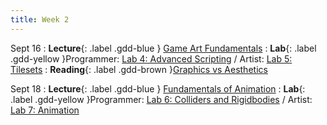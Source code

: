 ```yaml
---
title: Week 2
---
```


Sept 16
: **Lecture**{: .label .gdd-blue } [Game Art Fundamentals]
: **Lab**{: .label .gdd-yellow }Programmer: [Lab 4: Advanced Scripting] / Artist: [Lab 5: Tilesets]
: **Reading**{: .label .gdd-brown }[Graphics vs Aesthetics]

Sept 18 
: **Lecture**{: .label .gdd-blue } [Fundamentals of Animation]
: **Lab**{: .label .gdd-yellow }Programmer: [Lab 6: Colliders and Rigidbodies] / Artist: [Lab 7: Animation]


[Game Art Fundamentals]: https://docs.google.com/presentation/d/1xQdH3qp6pj1s0jeCtjGWRH3NGzpSwyLvZ1zzSQzYry0/edit?usp=sharing

[Fundamentals of Animation]: https://docs.google.com/presentation/d/1DSOXp2OjayGv85iwT10dmJbvam0uuJjatSg7YMAIlOQ/edit?usp=sharing 
 
[Lab 4: Advanced Scripting]: ./../pages/labs/lab4/lab4
[Lab 7: Animation]: ./../pages/labs/lab7/lab7
[Lab 6: Colliders and Rigidbodies]: ./../pages/labs/lab6/lab6
[Lab 5: Tilesets]: ./../pages/labs/lab5/lab5

[Graphics vs Aesthetics]: https://game-wisdom.com/critical/art-vs-aesthetics-nintendo 
